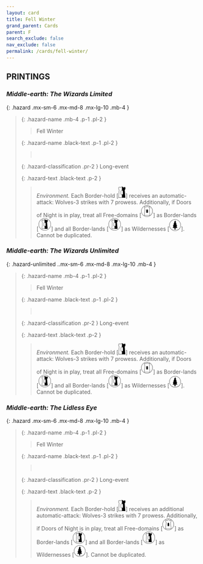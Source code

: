 ```yaml
---
layout: card
title: Fell Winter
grand_parent: Cards
parent: F
search_exclude: false
nav_exclude: false
permalink: /cards/fell-winter/
---
```


## PRINTINGS


### _Middle-earth: The Wizards Limited_

{: .hazard .mx-sm-6 .mx-md-8 .mx-lg-10 .mb-4 }
> {: .hazard-name .mb-4 .p-1 .pl-2 }
> > <div class="hazard-mp"></div>
> > <div class="card-name">Fell Winter</div>
>
> {: .hazard-name .black-text .p-1 .pl-2 }
> > &nbsp;
>
> {: .hazard-classification .pr-2 }
> Long-event
>
> {: .hazard-text .black-text .p-2 }
> > _Environment._ Each Border-hold \[![](/assets/images/border-hold.svg)] receives an automatic-attack: Wolves-3 strikes with 7 prowess. Additionally, if Doors of Night is in play, treat all Free-domains \[![](/assets/images/free-domain.svg)] as Border-lands \[![](/assets/images/border-land.svg)] and all Border-lands \[![](/assets/images/border-land.svg)] as Wildernesses \[![](/assets/images/wilderness.svg)]. Cannot be duplicated. 
>

### _Middle-earth: The Wizards Unlimited_

{: .hazard-unlimited ..mx-sm-6 .mx-md-8 .mx-lg-10 .mb-4 }
> {: .hazard-name .mb-4 .p-1 .pl-2 }
> > <div class="hazard-mp"></div>
> > <div class="card-name">Fell Winter</div>
>
> {: .hazard-name .black-text .p-1 .pl-2 }
> > &nbsp;
>
> {: .hazard-classification .pr-2 }
> Long-event
>
> {: .hazard-text .black-text .p-2 }
> > _Environment._ Each Border-hold \[![](/assets/images/border-hold.svg)] receives an automatic-attack: Wolves-3 strikes with 7 prowess. Additionally, if Doors of Night is in play, treat all Free-domains \[![](/assets/images/free-domain.svg)] as Border-lands \[![](/assets/images/border-land.svg)] and all Border-lands \[![](/assets/images/border-land.svg)] as Wildernesses \[![](/assets/images/wilderness.svg)]. Cannot be duplicated. 
>

### _Middle-earth: The Lidless Eye_

{: .hazard .mx-sm-6 .mx-md-8 .mx-lg-10 .mb-4 }
> {: .hazard-name .mb-4 .p-1 .pl-2 }
> > <div class="hazard-mp"></div>
> > <div class="card-name">Fell Winter</div>
>
> {: .hazard-name .black-text .p-1 .pl-2 }
> > &nbsp;
>
> {: .hazard-classification .pr-2 }
> Long-event
>
> {: .hazard-text .black-text .p-2 }
> > _Environment._ Each Border-hold \[![](/assets/images/border-hold.svg)] receives an additional automatic-attack: Wolves-3 strikes with 7 prowess. Additionally, if Doors of Night is in play, treat all Free-domains \[![](/assets/images/free-domain.svg)] as Border-lands \[![](/assets/images/border-land.svg)] and all Border-lands \[![](/assets/images/border-land.svg)] as Wildernesses \[![](/assets/images/wilderness.svg)]. Cannot be duplicated. 
>
